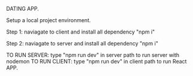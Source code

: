 DATING APP.


Setup a local project environment.

Step 1: naviagate to client and install all dependency "npm i"

Step 2: naviagate to server and install all dependency "npm i"

TO RUN SERVER: type "npm run dev" in server path to run server with nodemon
TO RUN CLIENT: type "npm run dev" in client path to run React APP.
